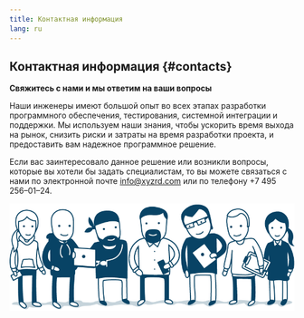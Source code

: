 ```yaml
---
title: Контактная информация
lang: ru
---
```

## Контактная информация {#contacts}

**Свяжитесь с нами и мы ответим на ваши вопросы**

Наши инженеры имеют большой опыт во всех этапах разработки программного обеспечения, тестирования, системной интеграции и поддержки. Мы используем наши знания, чтобы ускорить время выхода на рынок, снизить риски и затраты на время разработки проекта, и предоставить вам надежное программное решение.

Если вас заинтересовало данное решение или возникли вопросы, которые вы хотели бы задать специалистам, то вы можете связаться с нами по электронной почте [info@xyzrd.com](mailto:info@xyzrd.com?subject=MXvirtual) или по телефону +7 495 256–01–24.

![](people.png)
